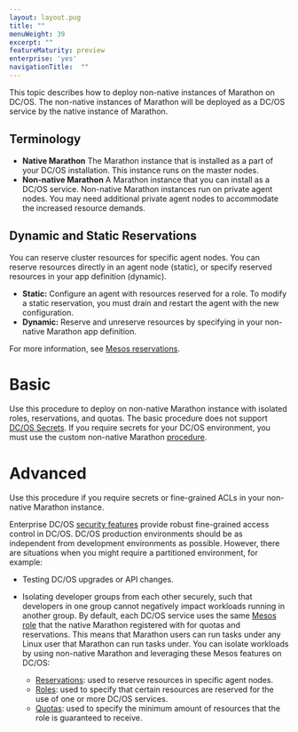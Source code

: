 ```yaml
---
layout: layout.pug
title: ""
menuWeight: 39
excerpt: ""
featureMaturity: preview
enterprise: 'yes'
navigationTitle:  ""
---
```


This topic describes how to deploy non-native instances of Marathon on DC/OS. The non-native instances of Marathon will be deployed as a DC/OS service by the native instance of Marathon.  

## Terminology

-  **Native Marathon** The Marathon instance that is installed as a part of your DC/OS installation. This instance runs on the master nodes.
-  **Non-native Marathon** A Marathon instance that you can install as a DC/OS service. Non-native Marathon instances run on private agent nodes. You may need additional private agent nodes to accommodate the increased resource demands.

## Dynamic and Static Reservations
You can reserve cluster resources for specific agent nodes. You can reserve resources directly in an agent node (static), or specify reserved resources in your app definition (dynamic).

-  **Static:** Configure an agent with resources reserved for a role. To modify a static reservation, you must drain and restart the agent with the new configuration.
-  **Dynamic:** Reserve and unreserve resources by specifying in your non-native Marathon app definition.

For more information, see [Mesos reservations](http://mesos.apache.org/documentation/latest/reservation/).

# Basic
Use this procedure to deploy on non-native Marathon instance with isolated roles, reservations, and quotas. The basic procedure does not support [DC/OS Secrets](/1.10/security/secrets/). If you require secrets for your DC/OS environment, you must use the custom non-native Marathon [procedure](/1.10/deploying-services/marathon-on-marathon/advanced/).

# Advanced 
Use this procedure if you require secrets or fine-grained ACLs in your non-native Marathon instance.

Enterprise DC/OS [security features](/1.10/security/) provide robust fine-grained access control in DC/OS. DC/OS production environments should be as independent from development environments as possible. However, there are situations when you might require a partitioned environment, for example: 

-  Testing DC/OS upgrades or API changes.
-  Isolating developer groups from each other securely, such that developers in one group cannot negatively impact workloads running in another group. By default, each DC/OS service uses the same [Mesos role](http://mesos.apache.org/documentation/latest/roles/) that the native Marathon registered with for quotas and reservations. This means that Marathon users can run tasks under any Linux user that Marathon can run tasks under. You can isolate workloads by using non-native Marathon and leveraging these Mesos features on DC/OS:

   -  [Reservations](http://mesos.apache.org/documentation/latest/reservation/): used to reserve resources in specific agent nodes. 
   -  [Roles](http://mesos.apache.org/documentation/latest/roles/): used to specify that certain resources are reserved for the use of one or more DC/OS services.
   -  [Quotas](https://mesos.apache.org/documentation/latest/quota/): used to specify the minimum amount of resources that the role is guaranteed to receive. 